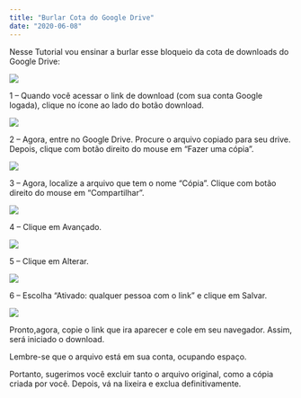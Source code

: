 ```yaml
---
title: "Burlar Cota do Google Drive"
date: "2020-06-08"
---
```


Nesse Tutorial vou ensinar a burlar esse bloqueio da cota de downloads do Google Drive:

![](https://1.bp.blogspot.com/-jqBHfE3ctLc/Xt5vIrP2abI/AAAAAAAALJ4/0ml53CCvkN0zbRiKyOK2wOfkNDeA-8CogCK4BGAsYHg/w400-h163/Screenshot_4.png)

1 – Quando você acessar o link de download (com sua conta Google logada), clique no ícone ao lado do botão download.

[![](https://1.bp.blogspot.com/-Ta5MK-yACp4/Xt5vIB6jCMI/AAAAAAAALJ0/nr8zPXM41RsgpQA-bWK2HkX6XPaOsXwrQCK4BGAsYHg/w200-h78/LOL.png)](https://1.bp.blogspot.com/-Ta5MK-yACp4/Xt5vIB6jCMI/AAAAAAAALJ0/nr8zPXM41RsgpQA-bWK2HkX6XPaOsXwrQCK4BGAsYHg/s84/LOL.png)

2 – Agora, entre no Google Drive. Procure o arquivo copiado para seu drive. Depois, clique com botão direito do mouse em “Fazer uma cópia”.

[![](https://1.bp.blogspot.com/-4c76mFDFSu8/Xt5vJc8fdwI/AAAAAAAALJ8/h0HOVwGXWWMHT9HY9ryYyGGTfsOapv0DgCK4BGAsYHg/Screenshot_6.png)](https://1.bp.blogspot.com/-4c76mFDFSu8/Xt5vJc8fdwI/AAAAAAAALJ8/h0HOVwGXWWMHT9HY9ryYyGGTfsOapv0DgCK4BGAsYHg/s142/Screenshot_6.png)

3 – Agora, localize a arquivo que tem o nome “Cópia”. Clique com botão direito do mouse em “Compartilhar”.

[![](https://1.bp.blogspot.com/-dlbNNMlEd-4/Xt5vJyT5vtI/AAAAAAAALKA/GtO8PX1YEJg1_aIc5X4m8OKS8B6cke_nwCK4BGAsYHg/Screenshot_7.png)](https://1.bp.blogspot.com/-dlbNNMlEd-4/Xt5vJyT5vtI/AAAAAAAALKA/GtO8PX1YEJg1_aIc5X4m8OKS8B6cke_nwCK4BGAsYHg/s212/Screenshot_7.png)

4 – Clique em Avançado.

[![](https://1.bp.blogspot.com/-BiP_cW34hqE/Xt5vKsOb74I/AAAAAAAALKE/C93B_VgJXiQzfuQgknjb0q_0F88NKajbQCK4BGAsYHg/s320/Screenshot_8.png)](https://1.bp.blogspot.com/-BiP_cW34hqE/Xt5vKsOb74I/AAAAAAAALKE/C93B_VgJXiQzfuQgknjb0q_0F88NKajbQCK4BGAsYHg/s468/Screenshot_8.png)

5 – Clique em Alterar.

[![](https://1.bp.blogspot.com/-RGhFUcxyiFM/Xt5vLdYiDgI/AAAAAAAALKI/Uaxlb3vzrJASU1KhNJ2B-8n9emXH-0j2gCK4BGAsYHg/s320/Screenshot_9.png)](https://1.bp.blogspot.com/-RGhFUcxyiFM/Xt5vLdYiDgI/AAAAAAAALKI/Uaxlb3vzrJASU1KhNJ2B-8n9emXH-0j2gCK4BGAsYHg/s384/Screenshot_9.png)

6 – Escolha “Ativado: qualquer pessoa com o link” e clique em Salvar.

[![](https://1.bp.blogspot.com/-f8XnJlD3IZw/Xt5vMR5sweI/AAAAAAAALKQ/4_t8YaNlW9g2WJJqro-61Oun5-9YGIfLACK4BGAsYHg/s320/Screenshot_11.png)](https://1.bp.blogspot.com/-f8XnJlD3IZw/Xt5vMR5sweI/AAAAAAAALKQ/4_t8YaNlW9g2WJJqro-61Oun5-9YGIfLACK4BGAsYHg/s328/Screenshot_11.png)

Pronto,agora, copie o link que ira aparecer e cole em seu navegador. Assim, será iniciado o download.

Lembre-se que o arquivo está em sua conta, ocupando espaço. 

Portanto, sugerimos você excluir tanto o arquivo original, como a cópia criada por você. Depois, vá na lixeira e exclua definitivamente.
